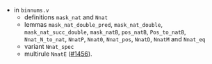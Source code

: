 - in `binnums.v`
  + definitions `mask_nat` and `Nnat`
  + lemmas `mask_nat_double_pred`, `mask_nat_double`,
    `mask_nat_succ_double`, `mask_natB`, `pos_natB`, `Pos_to_natB`,
    `Nnat_N_to_nat`, `NnatP`, `Nnat0`, `Nnat_pos`, `NnatD`, `NnatM`
    and `Nnat_eq`
  + variant `Nnat_spec`
  + multirule `NnatE`
    ([#1456](https://github.com/math-comp/math-comp/pull/1456)).
